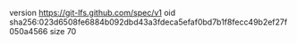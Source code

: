 version https://git-lfs.github.com/spec/v1
oid sha256:023d6508fe6884b092dbd43a3fdeca5efaf0bd7b1f8fecc49b2ef27f050a4566
size 70
